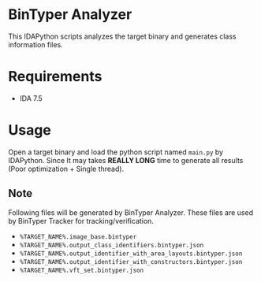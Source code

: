 # BinTyper Analyzer
This IDAPython scripts analyzes the target binary and generates class information files.

# Requirements
- IDA 7.5

# Usage
Open a target binary and load the python script named `main.py` by IDAPython. Since It may takes **REALLY LONG** time to generate all results (Poor optimization + Single thread).

## Note
Following files will be generated by BinTyper Analyzer. These files are used by BinTyper Tracker for tracking/verification.
- `%TARGET_NAME%.image_base.bintyper`
- `%TARGET_NAME%.output_class_identifiers.bintyper.json`
- `%TARGET_NAME%.output_identifier_with_area_layouts.bintyper.json`
- `%TARGET_NAME%.output_identifier_with_constructors.bintyper.json`
- `%TARGET_NAME%.vft_set.bintyper.json`